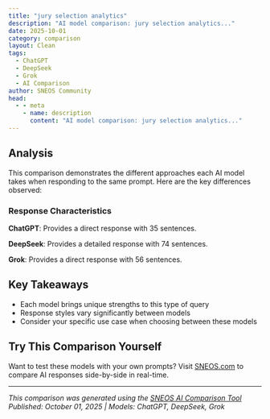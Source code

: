 ```yaml
---
title: "jury selection analytics"
description: "AI model comparison: jury selection analytics..."
date: 2025-10-01
category: comparison
layout: Clean
tags:
  - ChatGPT
  - DeepSeek
  - Grok
  - AI Comparison
author: SNEOS Community
head:
  - - meta
    - name: description
      content: "AI model comparison: jury selection analytics..."
---
```


<ChatComparison
  title="jury selection analytics"
  prompt="jury selection analytics"
  :responses='{
    "ChatGPT": "Jury selection analytics refers to the use of data analysis, statistical methods, and sometimes artificial intelligence to assist lawyers, paralegals, and legal teams in selecting jurors who might be most favorable or less biased for a particular case. This practice leverages information about potential jurors\u0027 backgrounds, demographics, attitudes, and behaviors to make informed decisions during voir dire (the jury selection process).\n\n### Key Aspects of Jury Selection Analytics:\n\n1. **Data Gathering**  \n   - Collecting publicly available data on potential jurors such as demographics (age, gender, race, education level), occupation, social media activity, and other personal information.\n   - Utilizing questionnaires and interviews during voir dire to gain insights about jurors\u2019 beliefs, experiences, and biases.\n\n2. **Psychometric Profiling**  \n   - Assessing personality traits and decision-making styles.\n   - Understanding jurors\u2019 attitudes toward certain issues relevant to the case (e.g., attitudes towards law enforcement, corporate entities, or specific types of litigation).\n\n3. **Predictive Modeling**  \n   - Using statistical models to predict how jurors might lean in terms of verdicts (e.g., pro-plaintiff vs. pro-defense).\n   - Employing machine learning algorithms to identify patterns and correlations between juror characteristics and trial outcomes.\n\n4. **Segmentation and Stratification**  \n   - Categorizing jurors into groups (e.g., \u201Clikely to convict,\u201D \u201Cskeptical,\u201D \u201Cneutral\u201D) to strategize which to keep or exclude.\n   - Prioritizing which jurors to challenge peremptorily or for cause.\n\n5. **Simulations and Mock Juries**  \n   - Running mock jury trials and analyzing feedback to evaluate juror reactions.\n   - Testing arguments and evidence presentation styles to see which resonate better with different juror profiles.\n\n6. **Visual Analytics Tools**  \n   - Software platforms that provide dashboards and visualizations to help lawyers quickly interpret juror data.\n   - Integrations with jury management systems and case management software.\n\n### Popular Jury Consulting and Analytics Tools:\n- **JuryStar**\n- **Rosen Jury Research**\n- **The Jury Expert**\n- **EJM (Expert Jury Management)**\n- Custom data analytics solutions built by some law firms  \n \n### Ethical Considerations:\n- Respecting juror privacy and confidentiality of data.\n- Avoiding discriminatory practices based on race, gender, or other protected characteristics.\n- Adhering to legal ethics and local laws governing jury selection.\n\n### Benefits of Jury Selection Analytics:\n- Increased chance of favorable trial outcome.\n- More efficient jury selection process.\n- Greater understanding of juror psychology and biases.\n- Enhanced trial preparedness and strategy.\n\nIf you want, I can help you with information on how to implement jury selection analytics, tools available, or best practices in the field.",
    "DeepSeek": "Of course. This is a fascinating and rapidly evolving field at the intersection of law, data science, and psychology. Here is a comprehensive breakdown of **Jury Selection Analytics**, covering its principles, methods, tools, ethical considerations, and real-world impact.\n\n### What is Jury Selection Analytics?\n\nJury Selection Analytics (often called **scientific jury selection** or **trial science**) is the process of using data, research, and statistical models to guide the selection of a jury. The goal is not to pick a \u0022perfect\u0022 jury (which is impossible) but to **identify and avoid jurors who are statistically predisposed to be unfavorable** to your client\u0027s case, while identifying those who might be more receptive.\n\nIt moves jury selection from a purely intuitive, \u0022gut-feeling\u0022 art to a more evidence-based science.\n\n---\n\n### The Core Methodologies\n\nThe process typically involves three key phases:\n\n#### 1. Pre-Trial Research (The \u0022Data Gathering\u0022 Phase)\n\nThis is where the analytical foundation is built. Methods include:\n\n*   **Community Surveys:** Polling a representative sample of the local jury pool to gauge attitudes on case-relevant topics (e.g., \u0022What are your views on corporate profits?\u0022 or \u0022Do you believe police are generally trustworthy?\u0022). This identifies demographic and psychographic correlations.\n*   **Focus Groups:** Presenting a condensed version of the case to a group of demographically diverse individuals and observing their reactions, deliberations, and verdicts. This tests case themes, arguments, and witness credibility.\n*   **Mock Trials:** A more elaborate and realistic version of a focus group, often used in high-stakes litigation to simulate the entire trial process.\n*   **Social Media \u0026 Digital Profiling:** Analyzing the public online presence of potential jurors (LinkedIn, Facebook, Twitter, public comments, etc.) to build a profile of their beliefs, affiliations, and lifestyle.\n\n#### 2. Data Analysis \u0026 Modeling (The \u0022Science\u0022 Phase)\n\nThe collected data is analyzed to create predictive models.\n\n*   **Correlation Analysis:** Identifying links between juror characteristics (demographics, attitudes, life experiences) and case outcomes. For example:\n    *   *Finding:* \u0022In this jurisdiction, individuals who are frequent listeners of a particular news podcast are 70% more likely to favor the plaintiff in a medical malpractice case.\u0022\n    *   *Finding:* \u0022Veterans and former law enforcement officers are significantly less likely to convict in self-defense cases.\u0022\n*   **Juror Scoring:** Consultants create a scoring system (e.g., a \u0022favorability score\u0022 from 1 to 10) for each potential juror based on their profile. This helps the legal team prioritize which jurors to strike.\n*   **Predictive Analytics:** Using machine learning models to forecast how a juror with a specific set of attributes is likely to vote. These models become more accurate as they are fed more data from past trials and research.\n\n#### 3. In-Court Execution (The \u0022Application\u0022 Phase)\n\nThis is where the analysis is put into practice during *voir dire* (the questioning of prospective jurors).\n\n*   **Real-Time Analysis:** Trial consultants sit at the counsel table and provide real-time feedback on jurors\u0027 verbal and non-verbal cues, comparing their answers to the profiles developed in the research phase.\n*   **Strike Recommendations:** Based on the models and real-time observations, consultants advise the attorney on which jurors to strike using **peremptory challenges** (no reason needed) and which to challenge **for cause** (demonstrated bias).\n*   **Question Development:** The pre-trial research helps attorneys craft more effective *voir dire* questions designed to uncover hidden biases that the models have flagged as important.\n\n---\n\n### Key Tools and Technologies\n\n*   **Data Aggregation Platforms:** Software that compiles public records, voter registration data, and social media information into a single juror profile.\n*   **Survey \u0026 Polling Software:** Tools like Qualtrics or SurveyMonkey for designing and deploying community surveys.\n*   **Statistical Software:** Programs like R, Python (with pandas, scikit-learn), and SPSS to run correlation analyses and build predictive models.\n*   **Jury Management Software:** Specialized tools that help legal teams organize juror questionnaires, track responses, and visualize juror favorability.\n\n---\n\n### A Hypothetical Example: Product Liability Case\n\n**Case:** A company is sued because its power tool allegedly malfunctioned, severely injuring a carpenter.\n\n1.  **Research:** A community survey finds that people who are:\n    *   **Pro-Business:** More likely to favor the defendant (the company).\n    *   **High \u0022Locus of Control\u0022** (believe individuals are responsible for their own safety): More likely to blame the carpenter.\n    *   **Members of a labor union:** More likely to sympathize with the injured worker.\n\n2.  **Modeling:** The analytics team creates a profile of an \u0022unfavorable juror\u0022 for the defense: someone who is skeptical of big corporations, has a low \u0022locus of control,\u0022 and has a blue-collar or union background.\n\n3.  **In Court:**\n    *   During *voir dire*, a juror is a retired union electrician. His social media shows shares of articles critical of corporate greed. He answers a question by saying, \u0022Well, sometimes companies cut corners, and the little guy gets hurt.\u0022\n    *   The trial consultant immediately flags this juror as a \u0022High-Risk Strike\u0022 based on the model. The defense attorney uses a peremptory challenge to remove him.\n\n---\n\n### The Controversy and Ethical Considerations\n\nJury analytics is powerful, but it is not without significant criticism.\n\n*   **The \u0022Rich Get Richer\u0022 Problem:** This is the primary ethical concern. Sophisticated analytics are expensive, giving well-funded parties (large corporations, the prosecution) a significant advantage over individuals or public defenders. This threatens the ideal of a fair trial.\n*   **Erosion of the Jury\u0027s Random Nature:** The system is designed to be a cross-section of the community. Analytics can be used to systematically exclude certain viewpoints, creating a jury that is artificially skewed.\n*   **Data Privacy:** Scraping a potential juror\u0027s social media without their explicit consent raises privacy issues. Where is the line between public information and intrusive surveillance?\n*   **Accuracy \u0026 \u0022Phrenology 2.0\u0022:** Critics argue that reducing human judgment to algorithms is imperfect and can be misleading. Basing strikes on demographics can veer dangerously close to stereotyping, which is legally and ethically questionable. Peremptory challenges cannot be used to exclude jurors based on race, gender, or ethnicity, and analytics can sometimes provide a \u0022scientific\u0022 veneer for doing just that.\n*   **The \u0022Black Box\u0022 Problem:** Complex machine learning models can be opaque. An attorney might not understand *why* the model flagged a juror, making it difficult to defend against a claim of discriminatory strikes.\n\n### The Future of Jury Analytics\n\nThe field is moving towards even greater sophistication:\n\n*   **AI and Natural Language Processing (NLP):** AI will analyze juror questionnaires and *voir dire* transcripts in real-time, detecting subtle linguistic cues and sentiment that humans might miss.\n*   **Big Data Integration:** Models will incorporate ever-larger datasets, including purchasing history, magazine subscriptions, and other behavioral data, to build hyper-accurate profiles.\n*   **Non-Verbal Analysis:** Software that analyzes micro-expressions, tone of voice, and body language from juror video feeds is already in development, though its use in court is highly controversial.\n\n### Conclusion\n\n**Jury Selection Analytics is a powerful tool that is fundamentally changing litigation.** It provides a data-driven edge in one of the most critical phases of a trial. However, it exists in a tense balance with the foundational legal principles of fairness, equality, and the random nature of a jury of one\u0027s peers. As the technology advances, courts and legal professionals will continue to grapple with the ethical and practical implications of using data science to shape the most human element of the justice system.",
    "Grok": "Jury selection analytics refers to the use of data analysis, statistical modeling, and behavioral science to assist in the process of selecting jurors during a trial. This approach is often employed by attorneys, trial consultants, and legal teams to identify potential jurors who may be more favorable to their case, based on demographic, psychological, and social factors. It aims to reduce bias and increase the likelihood of a favorable outcome by making the jury selection process more strategic and data-driven.\n\n### Key Components of Jury Selection Analytics\n1. **Demographic Analysis**:\n   - Examining characteristics such as age, gender, race, education level, occupation, and socioeconomic status to identify patterns that might correlate with certain biases or attitudes toward the case.\n   - For example, younger jurors might be more open to progressive arguments, while older jurors might lean toward traditional values.\n\n2. **Psychographic Profiling**:\n   - Assessing jurors\u2019 beliefs, values, and lifestyles through questionnaires (voir dire) or publicly available data.\n   - This can include political leanings, religious beliefs, or personal experiences that might influence their perspective on the case.\n\n3. **Social Media and Online Data**:\n   - Analyzing potential jurors\u2019 social media activity, public records, and online behavior to gain insights into their opinions, affiliations, or past experiences.\n   - For instance, posts or comments on platforms like Twitter or Facebook might reveal biases or strong opinions about issues relevant to the trial.\n\n4. **Behavioral Science and Psychology**:\n   - Leveraging psychological principles to predict how individuals might react to case arguments or evidence.\n   - Tools like mock trials and focus groups can simulate juror behavior and test different strategies.\n\n5. **Statistical Modeling**:\n   - Using algorithms and predictive analytics to score or rank potential jurors based on their likelihood of favoring one side of the case.\n   - Machine learning models can process large datasets to identify patterns that humans might overlook.\n\n6. **Historical Data**:\n   - Reviewing past jury verdicts and demographic data from similar cases to identify trends in juror decision-making.\n   - This can help predict how certain groups might respond to specific legal arguments or types of evidence.\n\n### Tools and Technologies Used\n- **Surveys and Questionnaires**: Structured voir dire questions designed to uncover biases or predispositions.\n- **Data Mining Software**: To collect and analyze publicly available information about potential jurors.\n- **Predictive Analytics Platforms**: Tools that use machine learning to provide insights and recommendations.\n- **Mock Trials and Focus Groups**: Simulations to test jury reactions to arguments and evidence.\n- **Consulting Firms**: Many legal teams hire trial consultants or firms specializing in jury analytics (e.g., Litigation Sciences, DecisionQuest).\n\n### Benefits of Jury Selection Analytics\n- **Increased Predictability**: Helps attorneys anticipate how jurors might respond to their case.\n- **Bias Identification**: Assists in identifying jurors with strong biases that could affect impartiality.\n- **Strategic Decision-Making**: Provides data-driven insights for using peremptory challenges (the right to reject a certain number of potential jurors without stating a reason) effectively.\n- **Improved Outcomes**: Potentially increases the likelihood of a favorable verdict by constructing a sympathetic jury.\n\n### Challenges and Ethical Concerns\n1. **Privacy Issues**: Collecting and analyzing personal data, especially from social media, raises concerns about privacy violations.\n2. **Accuracy and Bias in Data**: Analytics tools may perpetuate existing biases if the data or algorithms are flawed.\n3. **Ethical Dilemmas**: Some argue that using analytics to \u0022cherry-pick\u0022 jurors undermines the principle of a fair and impartial jury.\n4. **Access Disparity**: Wealthier parties or law firms may have greater access to advanced analytics tools, creating an uneven playing field.\n5. **Legal Restrictions**: Some jurisdictions have rules limiting the extent to which personal data can be used in jury selection.\n\n### Legal Framework and Limitations\n- In the United States, jury selection is governed by federal and state laws, as well as court rules. The use of analytics must comply with these regulations.\n- **Batson v. Kentucky (1986)**: A landmark U.S. Supreme Court case that prohibits the exclusion of jurors based on race using peremptory challenges. Analytics must avoid discriminatory practices.\n- Courts may limit the scope of voir dire questions or the use of personal data to protect juror privacy.\n\n### Future of Jury Selection Analytics\nWith advancements in artificial intelligence and big data, jury selection analytics is becoming more sophisticated. However, as these tools grow, so do calls for regulation to ensure fairness and protect privacy. Balancing technological innovation with ethical considerations will be key to the future of this field.\n\nIf you\u0027re looking to dive deeper into a specific aspect (e.g., tools, case studies, or ethical issues), let me know!"
  }'
  published-date="22:03"
/>

## Analysis

This comparison demonstrates the different approaches each AI model takes when responding to the same prompt. Here are the key differences observed:

### Response Characteristics

**ChatGPT**: Provides a direct response with 35 sentences. 

**DeepSeek**: Provides a detailed response with 74 sentences. 

**Grok**: Provides a direct response with 56 sentences. 

## Key Takeaways

- Each model brings unique strengths to this type of query
- Response styles vary significantly between models
- Consider your specific use case when choosing between these models

## Try This Comparison Yourself

Want to test these models with your own prompts? Visit [SNEOS.com](https://sneos.com) to compare AI responses side-by-side in real-time.

---

*This comparison was generated using the [SNEOS AI Comparison Tool](https://sneos.com)*
*Published: October 01, 2025 | Models: ChatGPT, DeepSeek, Grok*
